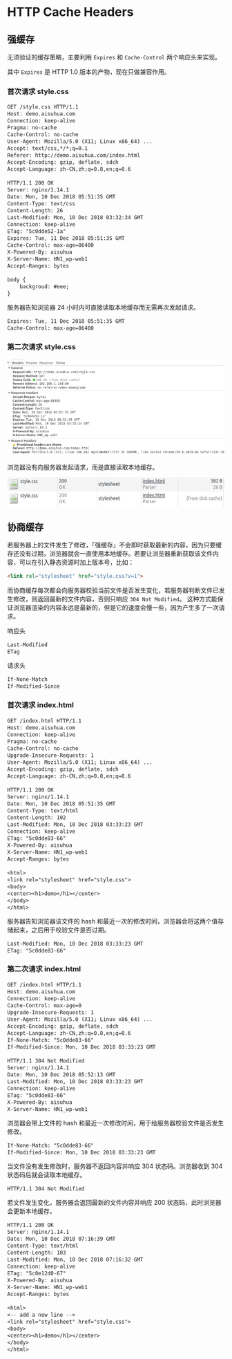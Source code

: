# HTTP Cache Headers

## 强缓存

无须验证的缓存策略，主要利用 `Expires` 和 `Cache-Control` 两个响应头来实现。

其中 `Expires` 是 HTTP 1.0 版本的产物，现在只做兼容作用。

### 首次请求 style.css

```
GET /style.css HTTP/1.1
Host: demo.aisuhua.com
Connection: keep-alive
Pragma: no-cache
Cache-Control: no-cache
User-Agent: Mozilla/5.0 (X11; Linux x86_64) ...
Accept: text/css,*/*;q=0.1
Referer: http://demo.aisuhua.com/index.html
Accept-Encoding: gzip, deflate, sdch
Accept-Language: zh-CN,zh;q=0.8,en;q=0.6

HTTP/1.1 200 OK
Server: nginx/1.14.1
Date: Mon, 10 Dec 2018 05:51:35 GMT
Content-Type: text/css
Content-Length: 26
Last-Modified: Mon, 10 Dec 2018 03:32:34 GMT
Connection: keep-alive
ETag: "5c0dde52-1a"
Expires: Tue, 11 Dec 2018 05:51:35 GMT
Cache-Control: max-age=86400
X-Powered-By: aisuhua
X-Server-Name: HN1_wp-web1
Accept-Ranges: bytes

body {
    backgroud: #eee;
}
```

服务器告知浏览器 24 小时内可直接读取本地缓存而无需再次发起请求。

```
Expires: Tue, 11 Dec 2018 05:51:35 GMT
Cache-Control: max-age=86400
```

### 第二次请求 style.css

![Alt text](img/cache_style_0.jpg)

浏览器没有向服务器发起请求，而是直接读取本地缓存。

![Alt text](img/cache_style_1.jpg)

## 协商缓存

若服务器上的文件发生了修改，「强缓存」不会即时获取最新的内容，因为只要缓存还没有过期，浏览器就会一直使用本地缓存。若要让浏览器重新获取该文件内容，可以在引入静态资源时加上版本号，比如：

```html
<link rel="stylesheet" href="style.css?v=1">
```

而协商缓存每次都会向服务器校验当前文件是否发生变化，若服务器判断文件已发生修改，则返回最新的文件内容，否则只响应 `304 Not Modified`。 这种方式能保证浏览器渲染的内容永远是最新的，但是它的速度会慢一些，因为产生多了一次请求。

响应头

```
Last-Modified
ETag
```

请求头

```
If-None-Match
If-Modified-Since
```

### 首次请求 index.html

```
GET /index.html HTTP/1.1
Host: demo.aisuhua.com
Connection: keep-alive
Pragma: no-cache
Cache-Control: no-cache
Upgrade-Insecure-Requests: 1
User-Agent: Mozilla/5.0 (X11; Linux x86_64) ...
Accept-Encoding: gzip, deflate, sdch
Accept-Language: zh-CN,zh;q=0.8,en;q=0.6

HTTP/1.1 200 OK
Server: nginx/1.14.1
Date: Mon, 10 Dec 2018 05:51:35 GMT
Content-Type: text/html
Content-Length: 102
Last-Modified: Mon, 10 Dec 2018 03:33:23 GMT
Connection: keep-alive
ETag: "5c0dde83-66"
X-Powered-By: aisuhua
X-Server-Name: HN1_wp-web1
Accept-Ranges: bytes

<html>
<link rel="stylesheet" href="style.css">
<body>
<center><h1>demo</h1></center>
</body>
</html>
```

服务器告知浏览器该文件的 hash 和最近一次的修改时间，浏览器会将这两个值存储起来，之后用于校验文件是否过期。

```
Last-Modified: Mon, 10 Dec 2018 03:33:23 GMT
ETag: "5c0dde83-66"
```

### 第二次请求 index.html

```
GET /index.html HTTP/1.1
Host: demo.aisuhua.com
Connection: keep-alive
Cache-Control: max-age=0
Upgrade-Insecure-Requests: 1
User-Agent: Mozilla/5.0 (X11; Linux x86_64) ...
Accept-Encoding: gzip, deflate, sdch
Accept-Language: zh-CN,zh;q=0.8,en;q=0.6
If-None-Match: "5c0dde83-66"
If-Modified-Since: Mon, 10 Dec 2018 03:33:23 GMT

HTTP/1.1 304 Not Modified
Server: nginx/1.14.1
Date: Mon, 10 Dec 2018 05:52:13 GMT
Last-Modified: Mon, 10 Dec 2018 03:33:23 GMT
Connection: keep-alive
ETag: "5c0dde83-66"
X-Powered-By: aisuhua
X-Server-Name: HN1_wp-web1
```

浏览器会带上文件的 hash 和最近一次修改时间，用于给服务器校验文件是否发生修改。

```
If-None-Match: "5c0dde83-66"
If-Modified-Since: Mon, 10 Dec 2018 03:33:23 GMT
```

当文件没有发生修改时，服务器不返回内容并响应 304 状态码。浏览器收到 304 状态码后就会读取本地缓存。

```
HTTP/1.1 304 Not Modified
```

若文件发生变化，服务器会返回最新的文件内容并响应 200 状态码，此时浏览器会更新本地缓存。

```
HTTP/1.1 200 OK
Server: nginx/1.14.1
Date: Mon, 10 Dec 2018 07:16:39 GMT
Content-Type: text/html
Content-Length: 103
Last-Modified: Mon, 10 Dec 2018 07:16:32 GMT
Connection: keep-alive
ETag: "5c0e12d0-67"
X-Powered-By: aisuhua
X-Server-Name: HN1_wp-web1
Accept-Ranges: bytes

<html>
<-- add a new line -->
<link rel="stylesheet" href="style.css">
<body>
<center><h1>demo</h1></center>
</body>
</html>
```
